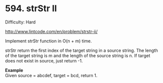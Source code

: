# 594. strStr II

Difficulty: Hard

http://www.lintcode.com/en/problem/strstr-ii/

Implement strStr function in O(n + m) time.

strStr return the first index of the target string in a source string. The length of the target string is m and the length of the source string is n.
If target does not exist in source, just return -1.

**Example**  
Given source = abcdef, target = bcd, return 1.

